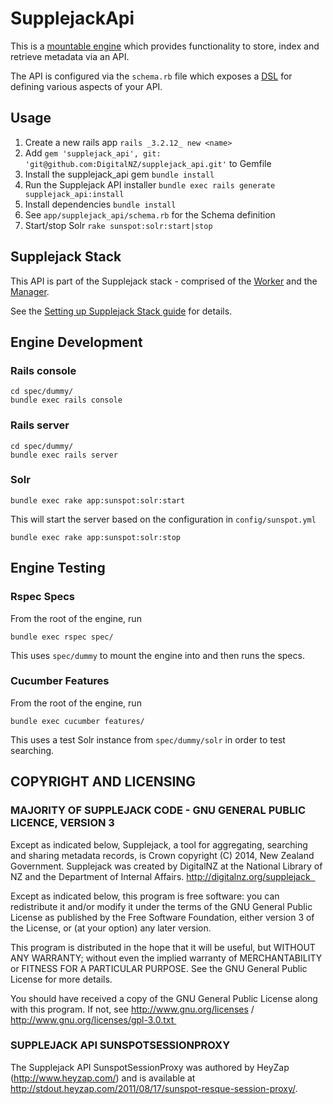 # SupplejackApi

This is a [mountable engine](http://guides.rubyonrails.org/engines.html) which provides functionality to store, index and retrieve metadata via an API.

The API is configured via the `schema.rb` file which exposes a [DSL](http://en.wikipedia.org/wiki/Domain-specific_language) for defining various aspects of your API.

## Usage

1. Create a new rails app `rails _3.2.12_ new <name>`
1. Add `gem 'supplejack_api', git: 'git@github.com:DigitalNZ/supplejack_api.git'` to Gemfile
1. Install the supplejack_api gem `bundle install`
1. Run the Supplejack API installer `bundle exec rails generate supplejack_api:install`
1. Install dependencies `bundle install`
1. See `app/supplejack_api/schema.rb` for the Schema definition
1. Start/stop Solr `rake sunspot:solr:start|stop`

## Supplejack Stack

This API is part of the Supplejack stack - comprised of the [Worker](https://github.com/DigitalNZ/supplejack_worker) and the [Manager](https://github.com/DigitalNZ/supplejack_manager). 

See the [Setting up Supplejack Stack guide](https://github.com/DigitalNZ/supplejack_api/blob/master/Setting-up-Supplejack-stack.md) for details.


## Engine Development

### Rails console

```
cd spec/dummy/
bundle exec rails console
```

### Rails server

```
cd spec/dummy/
bundle exec rails server
```

### Solr

```
bundle exec rake app:sunspot:solr:start
``` 

This will start the server based on the configuration in `config/sunspot.yml`

```
bundle exec rake app:sunspot:solr:stop
```

## Engine Testing

### Rspec Specs

From the root of the engine, run 

```
bundle exec rspec spec/
```

This uses `spec/dummy` to mount the engine into and then runs the specs.

### Cucumber Features

From the root of the engine, run

```
bundle exec cucumber features/
```

This uses a test Solr instance from `spec/dummy/solr` in order to test searching.

## COPYRIGHT AND LICENSING  

### MAJORITY OF SUPPLEJACK CODE - GNU GENERAL PUBLIC LICENCE, VERSION 3  

Except as indicated below, Supplejack, a tool for aggregating, searching and sharing metadata records, is Crown copyright (C) 2014, New Zealand Government. Supplejack was created by DigitalNZ at the National Library of NZ and the Department of Internal Affairs. http://digitalnz.org/supplejack  

Except as indicated below, this program is free software: you can redistribute it and/or modify it under the terms of the GNU General Public License as published by the Free Software Foundation, either version 3 of the License, or (at your option) any later version.   

This program is distributed in the hope that it will be useful, but WITHOUT ANY WARRANTY; without even the implied warranty of MERCHANTABILITY or FITNESS FOR A PARTICULAR PURPOSE. See the GNU General Public License for more details.  

You should have received a copy of the GNU General Public License along with this program. If not, see http://www.gnu.org/licenses / http://www.gnu.org/licenses/gpl-3.0.txt 

### SUPPLEJACK API SUNSPOTSESSIONPROXY  

The Supplejack API SunspotSessionProxy was authored by HeyZap (http://www.heyzap.com/) and is available at http://stdout.heyzap.com/2011/08/17/sunspot-resque-session-proxy/.

